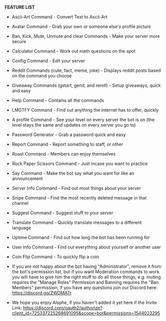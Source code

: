 **__FEATURE LIST__**

- Ascii-Art Command - Convert Text to Ascii-Art

- Avatar Command - Grab your own or someone else's profile picture

- Ban, Kick, Mute, Unmute and clear Commands - Make your server more secure

- Calculator Command - Work out math questions on the spot

- Config Command - Edit your server 

- Reddit Commands (cute, fact, meme, joke) - Displays reddit posts based on the command you choose

- Giveaway Commands (gstart, gend, and reroll) - Setup giveaways, quick and easy

- Help Command - Contains all the commands

- LMGTFY Command - Find out anything the internet has to offer, quickly

- A profile Command - See your level on every server the bot is on (the level stays the same and updates on every server you go to)

- Password Generator - Grab a password quick and easy

- Report Command - Report something to staff, or other

- Roast Command - Members can enjoy themselves

- Rock Paper Scissors Command - Just incase you want to practice

- Say Command - Make the bot say what you want for like an announcement

- Server Info Command - Find out most things about your server

- Snipe Command - Find the most recently deleted message in that channel

- Suggest Command - Suggest stuff to your server

- Translate Command - Quickly translate messages to a different language

- Uptime Command - Find out how long the bot has been running for

- User Info Command - Find out everything about yourself or another user

- Coin Flip Command - To quickly flip a coin

- If you are not happy about the bot having "Administrator", remove it from the bot's permission list, but if you want Moderation commands to work you will have to give him the right stuff to do all those things, e.g. muting requires the "Manage Roles" Permission and Banning requires the "Ban Members" permission, if you have any questions join our Discord here: https://discord.gg/ZWDMATr

- We hope you enjoy Alsphe, if you haven't added it yet here if the Invite Link: https://discord.com/oauth2/authorize?client_id=725337225268691095&scope=bot&permissions=1544023295 
